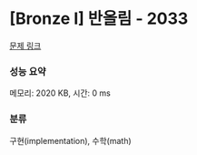 # [Bronze I] 반올림 - 2033 

[문제 링크](https://www.acmicpc.net/problem/2033) 

### 성능 요약

메모리: 2020 KB, 시간: 0 ms

### 분류

구현(implementation), 수학(math)

